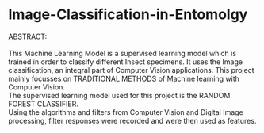 # Image-Classification-in-Entomolgy

ABSTRACT:<br><br>
      This Machine Learning Model is a supervised learning model which is trained in order to classify different Insect specimens. It uses the Image classification, an integral part of Computer Vision applications. This project mainly focusses on TRADITIONAL METHODS of Machine learning with Computer Vision. <br>
      The supervised learning model used for this project is the RANDOM FOREST CLASSIFIER. <br> Using the algorithms and filters from Computer Vision and Digital Image processing, filter responses were recorded and were then used as features. 

 
 
